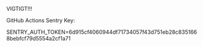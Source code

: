VIGTIGT!!!

GitHub Actions Sentry Key:

SENTRY_AUTH_TOKEN=6d915cf4060944df71734057f43d751eb28c8351668bebfcf79d5554a2cf1a71